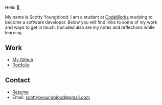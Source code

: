 Hello 👋, 

My name is Scotty Youngblood. I am a student at [CodeWorks](https://boisecodeworks.com) studying to become a software developer. Below you will find links to some of my work and ways to get in touch. Included also are my notes and reflections while learning. 

## Work

  + [My Github](https://github.com/sbyoungblood)
  + [Portfolio](https://sbyoungblood.github.io/)

## Contact

  + [Resume](https://sbyoungblood.github.io/resume)
  + Email: scottybyoungblood@gmail.com
  
